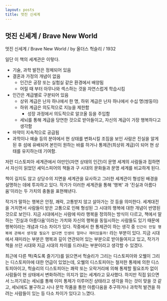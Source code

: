 ```yaml
---
layout: posts
title: 멋진 신세계
---
```


## 멋진 신세계 / Brave New World

멋진 신세계 / Brave New World / by 올더스 헉슬리 / 1932



일단 이 책의 세계관은 이렇다.

* 기술, 과학 발전은 정체되어 있음
* 결혼과 가정의 개념이 없음
  * 인간은 공장 또는 실험실 같은 환경에서 배양됨
  * 어릴 때 부터 아무나와 섹스하는 것을 자연스럽게 학습시킴
* 인간은 계급별로 구분되어 있음
  * 상위 계급은 난자 하나에서 한 명, 하위 계급은 난자 하나에서 수십 명(쌍둥이)
  * 하위 계급은 의도적으로 지능을 제한함
    * 성장 과정에서 의도적으로 알코올 등을 주입함
  * 세뇌를 통해 계급을 당연한 것으로 받아들이고, 자신의 계급이 가장 행복하다고 생각함
* 마약이 지속적으로 공급됨
* 과학이나 예술 등의 분야에서 현 상태를 변화시킬 조짐을 보인 사람은 진실을 알게 된 후 섬에 유배되어 본인이 원하는 바를 하거나 통제관(최상위 계급)이 되어 현 상태를 유지하는데 기여함.

저런 디스토피아 세계관에서 야만인(자연 상태의 인간)이 문명 세계의 사람들과 접하면서 자신이 읽었던 셰익스피어의 책들과 구 시대의 문화들과 문명 세계를 비교하게 된다. 

책이 길지도 않고 상당수의 지면을 세계관을 묘사하고 그러한 세계관이 형성된 배경을 설명하는 데에 투자하고 있다. 작가가 이러한 세계관을 통해 '행복' 과 '진실과 아름다움'이라는 두 가치의 충돌을 표현해낸다. 

작가가 말하는 행복은 안정, 쾌락, 고통받지 않고 살아가는 것 등을 의미한다. 세계대전을 거치면서 사람들이 받은 고통으로 인해 형성된 그 시대의 행복에 대한 개념이 반영된 것으로 보인다. 지금 시대에서는 사람에 따라 행복을 정의하는 방식이 다르고, 책에서 말하는 '진실과 아름다움'이라는 가치와 자신의 행복을 동일시하는 사람들도 있기 때문에 행복이라는 개념과 다소 차이가 있다. 작중에서 한 통제관이 하는 생각 중 `인간이 만일 행복에 관해서 생각할 필요가 없다면 인생이 얼마나 재미있을까!` 라는 부분이 있다. 지금 시대에서 재미라는 부분은 행복과 깊이 연관되어 있는 부분으로 받아들여지고 있고, 작가가 책을 쓰던 시대와 지금 시대의 차이를 드러내는 부분이라고 생각할 수 있겠다.

최근에 다른 책(죽도록 즐기기)를 읽으면서 헉슬리가 그리는 디스토피아와 오웰이 그리는 디스토피아에 대한 언급이 있었는데, 오웰의 디스토피아는 철저한 통제에 의한 디스토피아이고, 헉슬리의 디스토피아는 쾌락 또는 오락거리에 의해 통제할 필요조차 없이 사람들이 현 상태에서 변화하려는 의지가 없는 세계라고 묘사했다. 하지만 직접 읽으면서 느끼기로는 세뇌를 통해 이미 통제가 이루어진 상태라고 생각을 하는 것이 맞을 것 같고, 세뇌에도 불구하고 시나 문학 작품을 통한 아름다움을 추구하거나 과학적 발견을 하려는 사람들이 있는 등 다소 차이가 있다고 느꼈다. 

